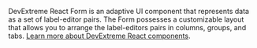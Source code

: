 DevExtreme React Form is an adaptive UI component that represents data as a set of label-editor pairs. The Form possesses a customizable layout that allows you to arrange the label-editors pairs in columns, groups, and tabs. [Learn more about DevExtreme React components](/Documentation/Guide/React_Components/DevExtreme_React_Components/).